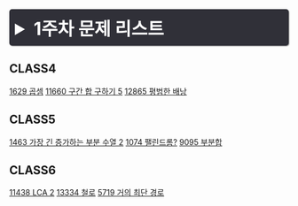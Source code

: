 <details>
    <summary>1주차 문제 리스트 </summary>
    <div class="tpt2">[1546] 평균 <a href="https://www.acmicpc.net/problem/1546"> 🔗 </a> </div>
    <div class="tpt2">[11866] 요세푸스 문제 0 <a href="https://www.acmicpc.net/problem/11866"> 🔗 </a> </div>
    <div class="tpt2">[2798] 블랙잭 <a href="https://www.acmicpc.net/problem/2798"> 🔗 </a> </div>
    <div class="tpt3">[1620] 나는야 포켓몬 마스터 이다솜 <a href="https://www.acmicpc.net/problem/1620"> 🔗 </a> </div>
    <div class="tpt3">[1927] 최소 힙 <a href="https://www.acmicpc.net/problem/1927"> 🔗 </a> </div>
    <div class="tpt3">[2606] 바이러스 <a href="https://www.acmicpc.net/problem/2606"> 🔗 </a> </div>
</details>

<style>
details { margin:5px 0 10px; }
details > summary { background:#303038; color:#fff; font-size:xx-large; font-weight: bold; padding:10px; outline:0; border-radius:5px; cursor:pointer; transition:background 0.5s; text-align:left; box-shadow: 1px 1px 2px gray;}
details > summary::-webkit-details-marker { background:#1db1d2; color:#fff; background-size:contain; transform:rotate3d(0, 0, 1, 90deg); transition:transform 0.3s;}
details[open] > summary::-webkit-details-marker { transform:rotate3d(0, 0, 1, 180deg);}
details[open] > summary { color:#fff; }
details[open] > summary ~ * { animation:reveal 0.5s;}
.tpt2 { background:#0da1c2; color:#fff; font-size:large; font-weight: bold; margin:5px 0 10px; padding:5px 10px; line-height:25px; border-radius:5px; box-shadow: 1px 1px 2px gray;}
.tpt3 { background:#08b96d; color:#fff; font-size:large; font-weight: bold; margin:5px 0 10px; padding:5px 10px; line-height:25px; border-radius:5px; box-shadow: 1px 1px 2px gray;}
.tpt4 { background:#8eb503; color:#fff; font-size:large; font-weight: bold; margin:5px 0 10px; padding:5px 10px; line-height:25px; border-radius:5px; box-shadow: 1px 1px 2px gray;}

@keyframes reveal {
    from { opacity:0; transform:translate3d(0, -30px, 0); }
    to { opacity:1; transform:translate3d(0, 0, 0); }
}
</style>


## CLASS4
[1629 곱셈](https://www.acmicpc.net/problem/1629)
[11660 구간 합 구하기 5](https://www.acmicpc.net/problem/11660)
[12865 평범한 배낭](https://www.acmicpc.net/problem/12865)

## CLASS5
[1463 가장 긴 증가하는 부분 수열 2](https://www.acmicpc.net/problem/12015)
[1074 팰린드롬?](https://www.acmicpc.net/problem/10942)
[9095 부분합](https://www.acmicpc.net/problem/1806)

## CLASS6
[11438 LCA 2](https://www.acmicpc.net/problem/11438)
[13334 철로](https://www.acmicpc.net/problem/13334)
[5719 거의 최단 경로](https://www.acmicpc.net/problem/5719)